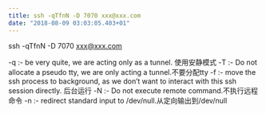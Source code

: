 ```yaml
---
title: ssh -qTfnN -D 7070 xxx@xxx.com 
date: "2018-08-09 03:03:05.403+01"
---
```

ssh -qTfnN -D 7070 xxx@xxx.com 

-q :- be very quite, we are acting only as a tunnel. 使用安静模式
-T :- Do not allocate a pseudo tty, we are only acting a tunnel.不要分配tty
-f :- move the ssh process to background, as we don’t want to interact with this ssh session directly. 后台运行
-N :- Do not execute remote command.不执行远程命令
-n :- redirect standard input to /dev/null.从定向输出到/dev/null